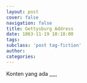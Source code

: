 ```yaml
---
layout: post
cover: false
navigation: false
title: Gettysburg Address
date: 1863-11-19 10:18:00
tags:
subclass: 'post tag-fiction'
author:
categories:
---
```

Konten yang ada ,,,,,
